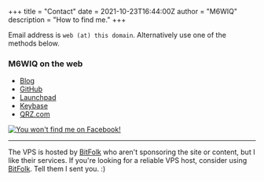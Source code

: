 +++
title = "Contact"
date = 2021-10-23T16:44:00Z
author = "M6WIQ"
description = "How to find me."
+++

Email address is `web (at) this domain`. Alternatively use one of the methods below.

### M6WIQ on the web ###

  * [Blog](https://www.m6wiq.uk)
  * [GitHub](https://github.com/m6wiq)
  * [Launchpad](https://launchpad.net/~m6wiq)
  * [Keybase](https://keybase.io/m6wiq)
  * [QRZ.com](https://www.qrz.com/lookup/m6wiq)

[![You won't find me on Facebook!](/images/no-facebook-me.png)](https://www.fsf.org/fb)

---
The VPS is hosted by [BitFolk](https://bitfolk.com/) who aren't sponsoring the site or content, but I like their services. If you're looking for a reliable VPS host, consider using [BitFolk](https://bitfolk.com/). Tell them I sent you. :)